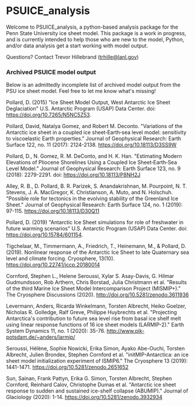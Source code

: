 # PSUICE_analysis
Welcome to PSUICE_analysis, a python-based analysis package for the Penn State University ice sheet model. This package is a work in progress, and is currently intended to help those who are new to the model, Python, and/or data analysis get a start working with model output.

Questions? Contact Trevor Hillebrand (trhille@lanl.gov)

### Archived PSUICE model output
Below is an admittedly incomplete list of archived model output from the PSU ice sheet model. Feel free to let me know what's missing!

Pollard, D. (2015) "Ice Sheet Model Output, West Antarctic Ice Sheet Deglaciation" U.S. Antarctic Program (USAP) Data Center. doi: https://doi.org/10.7265/N5NC5Z53. 

Pollard, David, Natalya Gomez, and Robert M. Deconto. "Variations of the Antarctic ice sheet in a coupled ice sheet‐Earth‐sea level model: sensitivity to viscoelastic Earth properties." Journal of Geophysical Research: Earth Surface 122, no. 11 (2017): 2124-2138. https://doi.org/10.18113/D3SS9W

Pollard, D., N. Gomez, R. M. DeConto, and H. K. Han. "Estimating Modern Elevations of Pliocene Shorelines Using a Coupled Ice Sheet‐Earth‐Sea Level Model." Journal of Geophysical Research: Earth Surface 123, no. 9 (2018): 2279-2291. doi: https://doi.org/10.18113/P8NH2J

Alley, R. B., D. Pollard, B. R. Parizek, S. Anandakrishnan, M. Pourpoint, N. T. Stevens, J. A. MacGregor, K. Christianson, A. Muto, and N. Holschuh. "Possible role for tectonics in the evolving stability of the Greenland Ice Sheet." Journal of Geophysical Research: Earth Surface 124, no. 1 (2019): 97-115. https://doi.org/10.18113/D30Q11
       
Pollard, D. (2019) "Antarctic Ice Sheet simulations for role of freshwater in future warming scenarios" U.S. Antarctic Program (USAP) Data Center. doi: https://doi.org/10.15784/601154. 

Tigchelaar, M., Timmermann, A., Friedrich, T., Heinemann, M., & Pollard, D. (2019). Nonlinear response of the Antarctic Ice Sheet to late Quaternary sea level and climate forcing. Cryosphere, 13(10). https://doi.org/10.22741/iccp.20180014

Cornford, Stephen L., Helene Seroussi, Xylar S. Asay-Davis, G. Hilmar Gudmundsson, Rob Arthern, Chris Borstad, Julia Christmann et al. "Results of the third Marine Ice Sheet Model Intercomparison Project (MISMIP+)." The Cryosphere Discussions (2020). http://doi.org/10.5281/zenodo.3611936
 
Levermann, Anders, Ricarda Winkelmann, Torsten Albrecht, Heiko Goelzer, Nicholas R. Golledge, Ralf Greve, Philippe Huybrechts et al. "Projecting Antarctica's contribution to future sea level rise from basal ice shelf melt using linear response functions of 16 ice sheet models (LARMIP-2)." Earth System Dynamics 11, no. 1 (2020): 35-76. http://www.pik-potsdam.de/~anders/larmip/

Seroussi, Hélène, Sophie Nowicki, Erika Simon, Ayako Abe-Ouchi, Torsten Albrecht, Julien Brondex, Stephen Cornford et al. "initMIP-Antarctica: an ice sheet model initialization experiment of ISMIP6." The Cryosphere 13 (2019): 1441-1471. https://doi.org/10.5281/zenodo.2651652

Sun, Sainan, Frank Pattyn, Erika G. Simon, Torsten Albrecht, Stephen Cornford, Reinhard Calov, Christophe Dumas et al. "Antarctic ice sheet response to sudden and sustained ice-shelf collapse (ABUMIP)." Journal of Glaciology (2020): 1-14. https://doi.org/10.5281/zenodo.3932934
